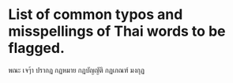 # List of common typos and misspellings of Thai words to be flagged.

พณะ
เจๆ้า
ปรากฎ
กฏหมาย
กฏบัญญัติ
กฏเกณฑ์
มงกุฏ